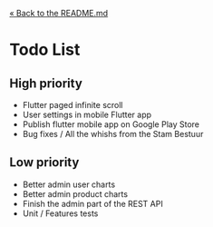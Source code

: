 [&laquo; Back to the README.md](../README.md)

# Todo List

## High priority
- Flutter paged infinite scroll
- User settings in mobile Flutter app
- Publish flutter mobile app on Google Play Store
- Bug fixes / All the whishs from the Stam Bestuur

## Low priority
- Better admin user charts
- Better admin product charts
- Finish the admin part of the REST API
- Unit / Features tests
